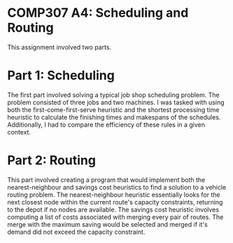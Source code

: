 # COMP307 A4: Scheduling and Routing

This assignment involved two parts.

# Part 1: Scheduling

The first part involved solving a typical job shop scheduling problem. The problem consisted of three jobs and two machines. I was tasked with using both the first-come-first-serve heuristic and the shortest processing time heuristic to calculate the finishing times and makespans of the schedules.
Additionally, I had to compare the efficiency of these rules in a given context.

# Part 2: Routing

This part involved creating a program that would implement both the nearest-neighbour and savings cost heuristics to find a solution to a vehicle routing problem.
The nearest-neighbour heuristic essentially looks for the next closest node within the current route's capacity constraints, returning to the depot if no nodes are available.
The savings cost heuristic involves computing a list of costs associated with merging every pair of routes. The merge with the maximum saving would be selected and merged if it's demand did not exceed the capacity constraint.
